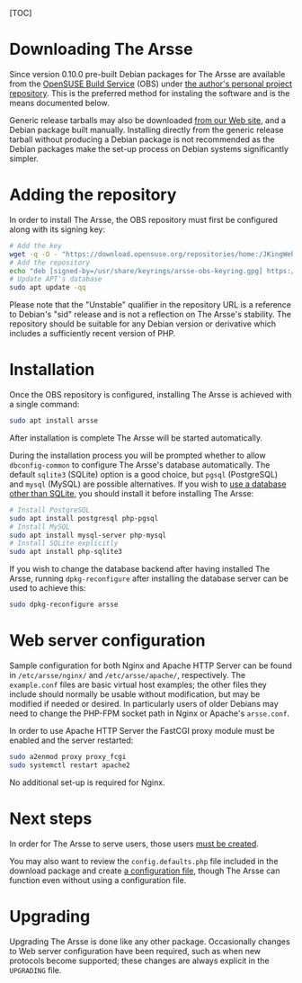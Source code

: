 [TOC]

# Downloading The Arsse

Since version 0.10.0 pre-built Debian packages for The Arsse are available from the [OpenSUSE Build Service](https://build.opensuse.org/) (OBS) under [the author's personal project repository](https://build.opensuse.org/package/show/home:JKingWeb/arsse). This is the preferred method for instaling the software and is the means documented below.

Generic release tarballs may also be downloaded [from our Web site](https://thearsse.com), and a Debian package built manually. Installing directly from the generic release tarball without producing a Debian package is not recommended as the Debian packages make the set-up process on Debian systems significantly simpler.

# Adding the repository

In order to install The Arsse, the OBS repository must first be configured along with its signing key:

```sh
# Add the key
wget -q -O - "https://download.opensuse.org/repositories/home:/JKingWeb/Debian_Unstable/Release.key" | gpg --dearmor | sudo tee "/usr/share/keyrings/arsse-obs-keyring.gpg" >/dev/null
# Add the repository
echo "deb [signed-by=/usr/share/keyrings/arsse-obs-keyring.gpg] https://download.opensuse.org/repositories/home:/JKingWeb/Debian_Unstable/ ./" | sudo tee "/etc/apt/sources.list.d/arsse-obs.list" >/dev/null
# Update APT's database
sudo apt update -qq
```

Please note that the "Unstable" qualifier in the repository URL is a reference to Debian's "sid" release and is not a reflection on The Arsse's stability. The repository should be suitable for any Debian version or derivative which includes a sufficiently recent version of PHP.

# Installation

Once the OBS repository is configured, installing The Arsse is achieved with a single command:

```sh
sudo apt install arsse
```

After installation is complete The Arsse will be started automatically.

During the installation process you will be prompted whether to allow `dbconfig-common` to configure The Arsse's database automatically. The default `sqlite3` (SQLite) option is a good choice, but `pgsql` (PostgreSQL) and `mysql` (MySQL) are possible alternatives. If you wish to [use a database other than SQLite](/en/Getting_Started/Database_Setup/index), you should install it before installing The Arsse:

```sh
# Install PostgreSQL
sudo apt install postgresql php-pgsql
# Install MySQL
sudo apt install mysql-server php-mysql
# Install SQLite explicitly
sudo apt install php-sqlite3
```

If you wish to change the database backend after having installed The Arsse, running `dpkg-reconfigure` after installing the database server can be used to achieve this:

```sh
sudo dpkg-reconfigure arsse
```

# Web server configuration

Sample configuration for both Nginx and Apache HTTP Server can be found in `/etc/arsse/nginx/` and `/etc/arsse/apache/`, respectively. The `example.conf` files are basic virtual host examples; the other files they include should normally be usable without modification, but may be modified if needed or desired. In particularly users of older Debians may need to change the PHP-FPM socket path in Nginx or Apache's `arsse.conf`.

In order to use Apache HTTP Server the FastCGI proxy module must be enabled and the server restarted:

```sh
sudo a2enmod proxy proxy_fcgi
sudo systemctl restart apache2
```

No additional set-up is required for Nginx.

# Next steps

In order for The Arsse to serve users, those users [must be created](/en/Using_The_Arsse/Managing_Users).

You may also want to review the `config.defaults.php` file included in the download package and create [a configuration file](/en/Getting_Started/Configuration), though The Arsse can function even without using a configuration file.

# Upgrading

Upgrading The Arsse is done like any other package. Occasionally changes to Web server configuration have been required, such as when new protocols become supported; these changes are always explicit in the `UPGRADING` file.
